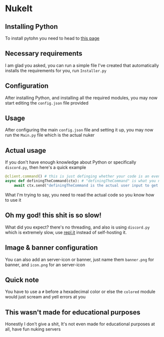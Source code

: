 # **NukeIt**
## Installing Python
To install pytohn you need to head to [this page](https://www.python.org/downloads/release/python-3101/)

## Necessary requirements
I am glad you asked, you can run a simple file I've created that automatically installs the requirements for you, run `Installer.py`
## Configuration
After installing Python, and installing all the required modules, you may now start editing the `config.json` file provided
## Usage
After configuring the main `config.json` file and setting it up, you may now run the `Main.py` file which is the actual nuker
## Actual usage
If you don't have enough knowledge about Python or specifically `discord.py`, then here's a quick example
```py
@client.command() # this is just definging whether your code is an event or a command
async def definingTheCommand(ctx): # "definingTheCommand" is what you need to send so the bot can be called
    await ctx.send("definingTheCommand is the actual user input to get this message") # the bot sends this
```
What I'm trying to say, you need to read the actual code so you know how to use it
## Oh my god! this shit is so slow!
What did you expect? there's no threading, and also is using `discord.py` which is extremely slow, use [repl.it](https://repl.it) instead of self-hosting it.

## Image & banner configuration
You can also add an server-icon or banner, just name them `banner.png` for banner, and `icon.png` for an server-icon

## Quick note
You have to use a `#` before a hexadecimal color or else the `colored` module would just scream and yell errors at you

## This wasn't made for educational purposes
Honestly I don't give a shit, It's not even made for educational purposes at all, have fun nuking servers